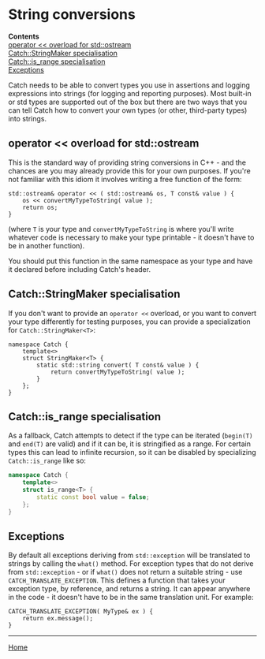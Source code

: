 <a id="top"></a>
# String conversions

**Contents**<br>
[operator << overload for std::ostream](#operator-overload-for-std-ostream)<br>
[Catch::StringMaker<T> specialisation](#catch-stringmaker-t-specialisation)<br>
[Catch::is_range<T> specialisation](#catch-is_range-t-specialisation)<br>
[Exceptions](#exceptions)<br>

Catch needs to be able to convert types you use in assertions and logging expressions into strings (for logging and reporting purposes).
Most built-in or std types are supported out of the box but there are two ways that you can tell Catch how to convert your own types (or other, third-party types) into strings.

## operator << overload for std::ostream

This is the standard way of providing string conversions in C++ - and the chances are you may already provide this for your own purposes. If you're not familiar with this idiom it involves writing a free function of the form:

```
std::ostream& operator << ( std::ostream& os, T const& value ) {
    os << convertMyTypeToString( value );
    return os;
}
```

(where ```T``` is your type and ```convertMyTypeToString``` is where you'll write whatever code is necessary to make your type printable - it doesn't have to be in another function).

You should put this function in the same namespace as your type and have it declared before including Catch's header.

## Catch::StringMaker<T> specialisation
If you don't want to provide an ```operator <<``` overload, or you want to convert your type differently for testing purposes, you can provide a specialization for `Catch::StringMaker<T>`:

```
namespace Catch {
    template<>
    struct StringMaker<T> {
        static std::string convert( T const& value ) {
            return convertMyTypeToString( value );
        }
    };
}
```

## Catch::is_range<T> specialisation
As a fallback, Catch attempts to detect if the type can be iterated
(`begin(T)` and `end(T)` are valid) and if it can be, it is stringified
as a range. For certain types this can lead to infinite recursion, so
it can be disabled by specializing `Catch::is_range` like so:

```cpp
namespace Catch {
    template<>
    struct is_range<T> {
        static const bool value = false;
    };
}

```


## Exceptions

By default all exceptions deriving from `std::exception` will be translated to strings by calling the `what()` method. For exception types that do not derive from `std::exception` - or if `what()` does not return a suitable string - use `CATCH_TRANSLATE_EXCEPTION`. This defines a function that takes your exception type, by reference, and returns a string. It can appear anywhere in the code - it doesn't have to be in the same translation unit. For example:

```
CATCH_TRANSLATE_EXCEPTION( MyType& ex ) {
    return ex.message();
}
```

---

[Home](Readme.md#top)
